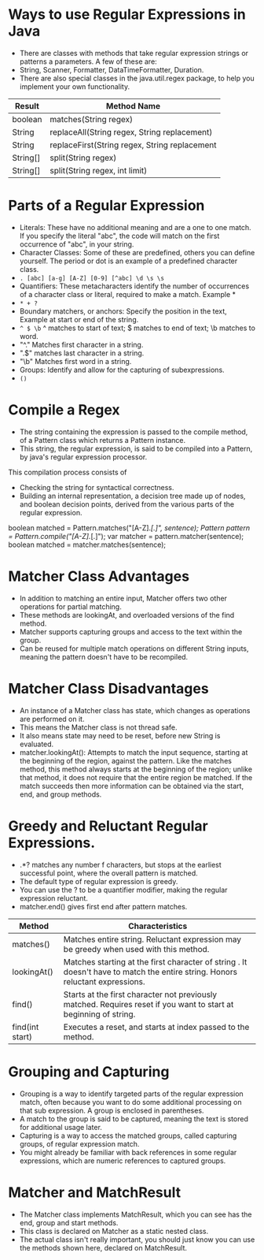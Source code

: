 # Ways to use Regular Expressions in Java

- There are classes with methods that take regular expression strings or patterns a parameters. A few of these are:
 - String, Scanner, Formatter, DataTimeFormatter, Duration.
- There are also special classes in the java.util.regex package, to help you implement your own functionality.

| Result   | Method Name                                   |
|----------|-----------------------------------------------|
| boolean  | matches(String regex)                         |
| String   | replaceAll(String regex, String replacement)  |
| String   | replaceFirst(String regex, String replacement |
| String[] | split(String regex)                           |
| String[] | split(String regex, int limit)                |

# Parts of a Regular Expression
- Literals: These have no additional meaning and are a one to one match. If you specify the literal "abc", the code will match on the first occurrence of "abc", in your string.
- Character Classes: Some of these are predefined, others you can define yourself. The period or dot is an example of a predefined character class.
 - `. [abc] [a-g] [A-Z] [0-9] [^abc] \d \s \s`
- Quantifiers: These metacharacters identify the number of occurrences of a character class or literal, required to make a match. Example *
 - `* + ?`
- Boundary matchers, or anchors: Specify the position in the text, Example at start or end of the string.
 - `^ $ \b` ^ matches to start of text; $ matches to end of text; \b matches to word.
 - "^." Matches first character in a string.
 - ".$" matches last character in a string.
 - "\\b" Matches first word in a string.
- Groups: Identify and allow for the capturing of subexpressions.
 - `()`

# Compile a Regex
- The string containing the expression is passed to the compile method, of a Pattern class which returns a Pattern instance.
- This string, the regular expression, is said to be compiled into a Pattern, by java's regular expression processor.

This compilation process consists of
- Checking the string for syntactical correctness.
- Building an internal representation, a decision tree made up of nodes, and boolean decision points, derived from the various parts of the regular expression.

boolean matched = Pattern.matches("[A-Z].*[.]", sentence);
Pattern pattern = Pattern.compile("[A-Z].*[.]");
var matcher = pattern.matcher(sentence);
boolean matched = matcher.matches(sentence);

# Matcher Class Advantages
- In addition to matching an entire input, Matcher offers two other operations for partial matching.
- These methods are lookingAt, and overloaded versions of the find method.
- Matcher supports capturing groups and access to the text within the group.
- Can be reused for multiple match operations on different String inputs, meaning the pattern doesn't have to be recompiled.

# Matcher Class Disadvantages
- An instance of a Matcher class has state, which changes as operations are performed on it.
- This means the Matcher class is not thread safe.
- It also means state may need to be reset, before new String is evaluated.
- matcher.lookingAt(): Attempts to match the input sequence, starting at the beginning of the region, against the pattern.
  Like the matches method, this method always starts at the beginning of the region; unlike that method, it does not require that the entire region be matched.
  If the match succeeds then more information can be obtained via the start, end, and group methods.

# Greedy and Reluctant Regular Expressions.
- .*? matches any number f characters, but stops at the earliest successful point, where the overall pattern is matched.
- The default type of regular expression is greedy.
- You can use the ? to be a quantifier modifier, making the regular expression reluctant.
- matcher.end() gives first end after pattern matches.

| Method          | Characteristics                                                                                                               |
|-----------------|-------------------------------------------------------------------------------------------------------------------------------|
| matches()       | Matches entire string. Reluctant expression may be greedy when used with this method.                                         |
| lookingAt()     | Matches starting at the first character of string . It doesn't have to match the entire string. Honors reluctant expressions. |
| find()          | Starts at the first character not previously matched. Requires reset if you want to start at beginning of string.             | 
| find(int start) | Executes a reset, and starts at index passed to the method.                                                                   |

# Grouping and Capturing
- Grouping is a way to identify targeted parts of the regular expression match, often because you want to do some additional processing on that sub expression. A group is enclosed in parentheses.
- A match to the group is said to be captured, meaning the text is stored for additional usage later.
- Capturing is a way to access the matched groups, called capturing groups, of regular expression match.
- You might already be familiar with back references in some regular expressions, which are numeric references to captured groups.

# Matcher and MatchResult
- The Matcher class implements MatchResult, which you can see has the end, group and start methods.
- This class is declared on Matcher as a static nested class.
- The actual class isn't really important, you should just know you can use the methods shown here, declared on MatchResult.




